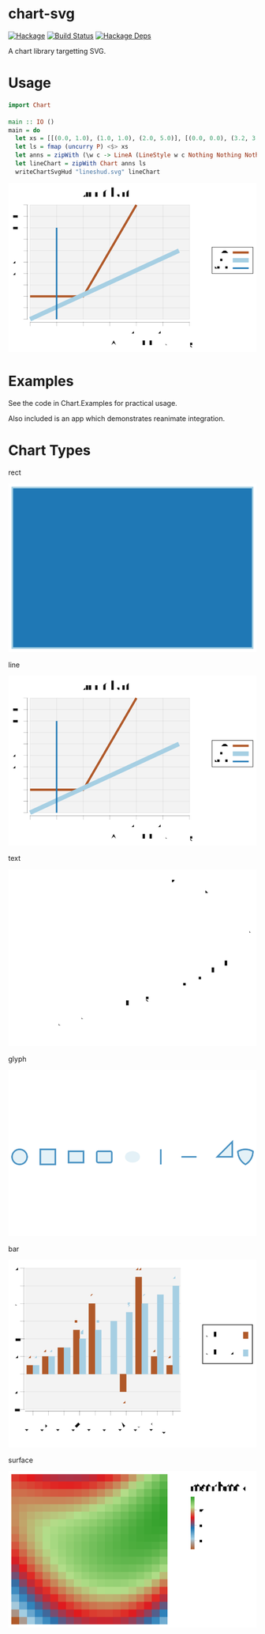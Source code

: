 chart-svg
=========
[![Hackage](https://img.shields.io/hackage/v/chart-svg.svg)](https://hackage.haskell.org/package/chart-svg)
[![Build Status](https://github.com/tonyday567/chart-svg/workflows/haskell-ci/badge.svg)](https://github.com/tonyday567/chart-svg/actions?query=workflow%3Ahaskell-ci) [![Hackage Deps](https://img.shields.io/hackage-deps/v/chart-svg.svg)](http://packdeps.haskellers.com/reverse/chart-svg)


A chart library targetting SVG.

Usage
===

``` haskell
import Chart

main :: IO ()
main = do
  let xs = [[(0.0, 1.0), (1.0, 1.0), (2.0, 5.0)], [(0.0, 0.0), (3.2, 3.0)], [(0.5, 4.0), (0.5, 0)]] :: [[(Double, Double)]]
  let ls = fmap (uncurry P) <$> xs
  let anns = zipWith (\w c -> LineA (LineStyle w c Nothing Nothing Nothing Nothing)) [0.015, 0.03, 0.01] palette1_
  let lineChart = zipWith Chart anns ls
  writeChartSvgHud "lineshud.svg" lineChart
```

![chart-svg example](other/line.svg)

Examples
===

See the code in Chart.Examples for practical usage.

Also included is an app which demonstrates reanimate integration.

Chart Types
===

rect

![](other/unit.svg)

line

![](other/line.svg)

text

![](other/text.svg)

glyph

![](other/glyph.svg)

bar

![](other/bar.svg)

surface

![](other/surface.svg)
